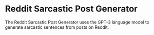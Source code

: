 # Reddit Sarcastic Post Generator

The Reddit Sarcastic Post Generator uses the GPT-3 language model to generate sarcastic sentences from posts on Reddit.
